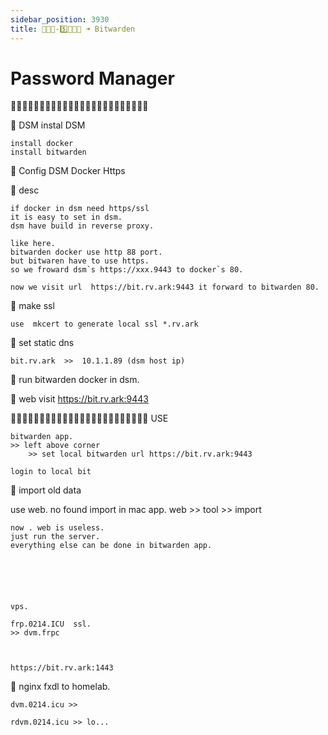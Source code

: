 ```yaml
---
sidebar_position: 3930
title: 🎪🎪🎪-5️⃣💠💠💠 ➜ Bitwarden
---
```


# Password Manager 




🔵🔵🔵🔵🔵🔵🔵🔵🔵🔵🔵🔵🔵🔵🔵🔵🔵🔵🔵🔵🔵🔵🔵🔵

🔵 DSM instal DSM 

	install docker 
	install bitwarden

	

🔵 Config DSM Docker Https 

  🔶 desc 

    if docker in dsm need https/ssl 
    it is easy to set in dsm. 
    dsm have build in reverse proxy. 

    like here. 
    bitwarden docker use http 88 port.
    but bitwaren have to use https.
    so we froward dsm`s https://xxx.9443 to docker`s 80.

    now we visit url  https://bit.rv.ark:9443 it forward to bitwarden 80.


  🔶 make ssl 

	use  mkcert to generate local ssl *.rv.ark 


  🔶 set static dns 

    bit.rv.ark  >>  10.1.1.89 (dsm host ip)


🔵 run bitwarden docker in dsm.



🔵 web visit 
	https://bit.rv.ark:9443




🔵🔵🔵🔵🔵🔵🔵🔵🔵🔵🔵🔵🔵🔵🔵🔵🔵🔵🔵🔵🔵🔵🔵🔵 USE 

	bitwarden app.
	>> left above corner 
		>> set local bitwarden url https://bit.rv.ark:9443

	login to local bit 


🔶 import old data 

  use web.  no found import in mac app. 
  web >> tool >> import 

	now . web is useless.
	just run the server. 
	everything else can be done in bitwarden app. 



	


	vps.   

	frp.0214.ICU  ssl.
	>> dvm.frpc



	https://bit.rv.ark:1443



🔵 nginx fxdl  to homelab.

	dvm.0214.icu >>

	rdvm.0214.icu >> lo...




